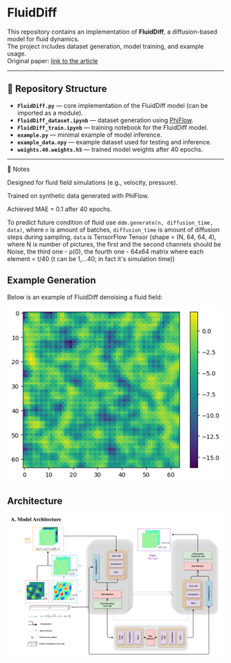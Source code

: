 # FluidDiff

This repository contains an implementation of **FluidDiff**, a diffusion-based model for fluid dynamics.  
The project includes dataset generation, model training, and example usage.  
Original paper: [link to the article](https://arxiv.org/pdf/2301.11661)  

---

## 📂 Repository Structure

- **`FluidDiff.py`** — core implementation of the FluidDiff model (can be imported as a module).  
- **`FluidDiff_dataset.ipynb`** — dataset generation using [PhiFlow](https://github.com/tum-pbs/PhiFlow).  
- **`FluidDiff_train.ipynb`** — training notebook for the FluidDiff model.  
- **`example.py`** — minimal example of model inference.  
- **`example_data.npy`** — example dataset used for testing and inference.  
- **`weights.40.weights.h5`** — trained model weights after 40 epochs.  

---

📌 Notes

Designed for fluid field simulations (e.g., velocity, pressure).

Trained on synthetic data generated with PhiFlow.

Achieved MAE = 0.1 after 40 epochs.

To predict future condition of fluid use `ddm.generate(n, diffusion_time, data)`, 
where `n` is amount of batches, `diffusion_time` is amount of diffusion steps during
sampling, `data` is TensorFlow Tensor (shape = (N, 64, 64, 4), where N is number of pictures,
the first and the second channels should be Noise, the third one - ρ(0), the fourth one - 
64x64 matrix where each element = t/40 (t can be 1,...40; in fact it's simulation time))
## Example Generation

Below is an example of FluidDiff denoising a fluid field:

![Example Output](assets/example.png)

## Architecture

![Architecture](assets/Arch.png)